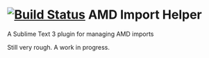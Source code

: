 [![Build Status](https://travis-ci.org/agrc/amd-import-helper.svg)](https://travis-ci.org/agrc/amd-import-helper)
AMD Import Helper
=================

A Sublime Text 3 plugin for managing AMD imports

Still very rough. A work in progress.
